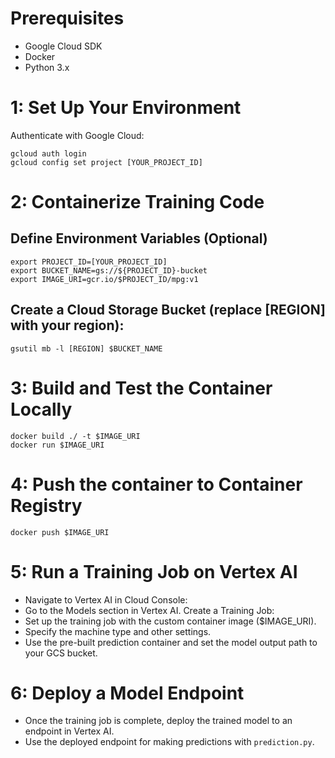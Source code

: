 # Prerequisites

- Google Cloud SDK
- Docker
- Python 3.x

# 1: Set Up Your Environment

Authenticate with Google Cloud:

```
gcloud auth login
gcloud config set project [YOUR_PROJECT_ID]
```

# 2: Containerize Training Code

## Define Environment Variables (Optional)

```
export PROJECT_ID=[YOUR_PROJECT_ID]
export BUCKET_NAME=gs://${PROJECT_ID}-bucket
export IMAGE_URI=gcr.io/$PROJECT_ID/mpg:v1
```

## Create a Cloud Storage Bucket (replace [REGION] with your region):

```
gsutil mb -l [REGION] $BUCKET_NAME
```

# 3: Build and Test the Container Locally

```
docker build ./ -t $IMAGE_URI
docker run $IMAGE_URI
```

# 4: Push the container to Container Registry

```
docker push $IMAGE_URI
```

# 5: Run a Training Job on Vertex AI

- Navigate to Vertex AI in Cloud Console:
- Go to the Models section in Vertex AI. Create a Training Job:
- Set up the training job with the custom container image ($IMAGE_URI).
- Specify the machine type and other settings.
- Use the pre-built prediction container and set the model output path to your GCS bucket.

# 6: Deploy a Model Endpoint

- Once the training job is complete, deploy the trained model to an endpoint in Vertex AI.
- Use the deployed endpoint for making predictions with `prediction.py`.

